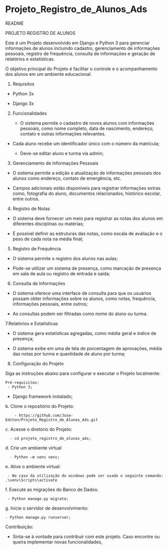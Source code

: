 # Projeto_Registro_de_Alunos_Ads

README 

PROJETO REGISTRO DE ALUNOS 

Este é um Projeto desenvolvido em Django e Python 3 para gerenciar informações de alunos incluindo cadastro, gerenciamento de informações pessoais, registro de frequência, consulta de informações e geração de relatórios e estatísticas.  

O objetivo principal do Projeto é facilitar o controle e o acompanhamento dos alunos em um ambiente educacional. 

1. Requisitos 

- Python 3x 

- Django 3x 

2. Funcionalidades 

    - O sistema permite o cadastro de novos alunos com informações pessoais, como nome completo, data de nascimento, endereço, contato e outras informações relevantes. 

  - Cada aluno recebe um identificador único com o número da matrícula; 

    - Deve-se editar aluno e turma via admin; 

3. Gerenciamento de Informações Pessoais 

- O sistema permite a edição e atualização de informações pessoais dos alunos como endereço, contato de emergência, etc. 

- Campos adicionais estão disponíveis para registrar informações extras como, fotografia do aluno, documentos relacionados, histórico escolar, entre outros. 

4. Registro de Notas 

- O sistema deve fornecer um meio para registrar as notas dos alunos em diferentes disciplinas ou matérias; 

- É possível definir as estruturas das notas, como escala de avaliação e o peso de cada nota na média final; 

5. Registro de Frequência 

-  O sistema permite o registro dos alunos nas aulas; 

- Pode-se utilizar um sistema de presença, como marcação de presença em sala de aula ou registro de entrada e saída; 

6. Consulta de Informações 

- O sistema oferece uma interface de consulta para que os usuários possam obter informações sobre os alunos, como notas, frequência, informações pessoais, entre outros; 

- As consultas podem ser filtradas como nome do aluno ou turma. 

7.Relatórios e Estatísticas 

- O sistema gera estatísticas agregadas, como média geral e índice de presença; 

- O sistema exibe em uma de tela de porcentagem de aprovações, média das notas por turma e quantidade de aluno por turma; 

8. Configuração do Projeto 

Siga as instruções abaixo para configurar e executar o Projeto localmente: 

    Pré-requisitos: 
     - Python 3; 

 - Django framework instalado; 

b. Clone o repositório do Projeto: 

     	- https://github.com/Jose-Edston/Projeto_Registro_de_Alunos_Ads.git 

c. Acesse o diretório do Projeto: 

      - cd projeto_registro_de_alunos_ads; 

d. Crie um ambiente virtual 

      - Python –m venv venv; 

e. Ative o ambiente virtual: 

     - No caso da utilização do windows pode ser usado o seguinte comando: .\venv\Scripts\activate 

 f. Execute as migrações do Banco de Dados: 

     - Python manage.py migrate; 

g. Inicie o servidor de desenvolvimento: 

    - Python manage.py runserver; 

 

Contribuição: 

- Sinta-se à vontade para contribuir com este projeto. Caso encontre ou queira implementar novas funcionalidades, 	     

 

